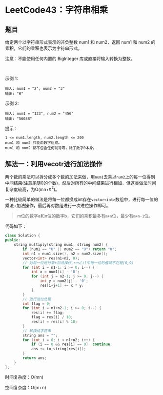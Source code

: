 # LeetCode43：字符串相乘

## 题目

给定两个以字符串形式表示的非负整数 num1 和 num2，返回 num1 和 num2 的乘积，它们的乘积也表示为字符串形式。

注意：不能使用任何内置的 BigInteger 库或直接将输入转换为整数。

 

示例 1:
```
输入: num1 = "2", num2 = "3"
输出: "6"
```
示例 2:
```
输入: num1 = "123", num2 = "456"
输出: "56088"
```

提示：
```
1 <= num1.length, num2.length <= 200
num1 和 num2 只能由数字组成。
num1 和 num2 都不包含任何前导零，除了数字0本身。
```

## 解法一：利用vecotr进行加法操作

两个数的乘法可以拆分成多个数的加法来做，用`num1`去乘以`num2`上的每一位得到中间结果(注意尾随0的个数)，然后对所有的中间结果进行相加，但这类做法时间复杂度较高，为O(mn+$n^2$)。

一种比较简单的做法是将每一位都换成int存在`vector<int>`数组中，进行每一位的乘法+加法操作，最后再对数组进行一次进位操作即可。

> m位的数字a和n位的数字b，它们的乘积最多有`m+n`位，最少有`m+n-1`位。

代码如下：

```cpp
class Solution {
public:
    string multiply(string num1, string num2) {
        if (num1 == "0" || num2 == "0") return "0";
        int n1 = num1.size(), n2 = num2.size();
        vector<int> res(n1+n2, 0);
        // 对每一位进行乘+加法操作,res[i]中每一位的值域不在是[0,9]
        for (int i = n1-1; i >= 0; i--) {
            int x = num1[i] - '0';
            for (int j = n2-1; j >= 0; j--) {
                int y = num2[j] - '0';
                res[i+j+1] += x * y;    
            }
        }
        // 进行进位处理
        int flag = 0;
        for (int i = n1+n2-1; i >= 0; i--) {
            res[i] += flag;
            flag = res[i] / 10;
            res[i] = res[i] % 10;
        }
        // 转换成字符串
        string ans = "";
        for (int i = 0; i < n1+n2; i++) {
            if (i == 0 && res[i] == 0)  continue;
            ans += to_string(res[i]);
        }
        return ans;
    }
};
```
时间复杂度：O(mn)

空间复杂度：O(m+n)